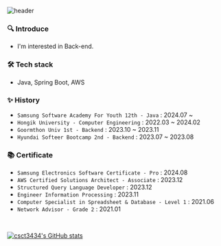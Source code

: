 ![header](https://capsule-render.vercel.app/api?type=waving&color=timeGradient&text=DongCheol%20Kim&fontSize=70&fontAlignY=40&fontAlign=35&height=230&fontColor=ffffff)

### 🔍 Introduce
- I'm interested in Back-end.

### 🛠️ Tech stack
- Java, Spring Boot, AWS

### ✨ History
- `Samsung Software Academy For Youth 12th - Java` : 2024.07 ~
- `Hongik University - Computer Engineering` : 2022.03 ~ 2024.02
- `Goormthon Univ 1st - Backend` : 2023.10 ~ 2023.11
- `Hyundai Softeer Bootcamp 2nd - Backend` : 2023.07 ~ 2023.08

### 📚 Certificate
- `Samsung Electronics Software Certificate - Pro` : 2024.08
- `AWS Certified Solutions Architect - Associate` : 2023.12
- `Structured Query Language Developer` : 2023.12
- `Engineer Information Processing` : 2023.11
- `Computer Specialist in Spreadsheet & Database - Level 1` : 2021.06
- `Network Advisor - Grade 2` : 2021.01

<br>

[![csct3434's GitHub stats](https://github-readme-stats.vercel.app/api?username=csct3434&theme=radical&hide_border=true&count_private=true)](https://github.com/jiholee0/github-readme-stats)
